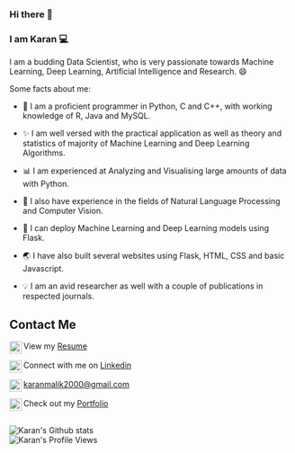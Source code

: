 ### Hi there 👋
### I am Karan :computer:

I am a budding Data Scientist, who is very passionate towards Machine Learning, Deep Learning, Artificial Intelligence and Research. :smile:

Some facts about me:

* :snake: I am a proficient programmer in Python, C and C++, with working knowledge of R, Java and MySQL.

* :sparkles: I am well versed with the practical application as well as theory and statistics of majority of Machine Learning and Deep Learning Algorithms.

* :bar_chart: I am experienced at Analyzing and Visualising large amounts of data with Python.

* :closed_book: I also have experience in the fields of Natural Language Processing and Computer Vision.

* :beginner: I can deploy Machine Learning and Deep Learning models using Flask.

* :earth_asia: I have also built several websites using Flask, HTML, CSS and basic Javascript.

* :bulb: I am an avid researcher as well with a couple of publications in respected journals.


## Contact Me

<img align="left" alt="Karan's Resume" width="22px" src="https://www.flaticon.com/svg/static/icons/svg/2427/2427466.svg" /> View my [Resume](https://drive.google.com/file/d/1GgNMUAvEtOfcy1F0LXBQGtBHlggm70te/view?usp=sharing) <br><br>
<img align="left" alt="Karan's LinkdeIn" width="22px" src="https://cdn.jsdelivr.net/npm/simple-icons@v3/icons/linkedin.svg" /> Connect with me on [Linkedin](https://linkedin.com/in/karan-malik-1702) <br><br>
<img align="left" alt="Karan's Mail" width="22px" src="https://cdn.jsdelivr.net/npm/simple-icons@3.7.0/icons/gmail.svg" /> karanmalik2000@gmail.com
<br><br>
<img align="left" alt="Karan's Portfolio" width="22px" src="https://cdn.jsdelivr.net/npm/simple-icons@3.7.0/icons/googlechrome.svg" /> Check out my <a target="_blank" href="https://karan-malik.github.io">Portfolio</a>
<br><br>

![Karan's Github stats](https://github-readme-stats.vercel.app/api?username=Karan-Malik&show_icons=true&title_color=74ff0a&icon_color=74ff0a&text_color=9f9f9f&bg_color=2D2D2D)
<br><img align="left" alt="Karan's Profile Views" src="https://en3cr4pl7lyoesr.m.pipedream.net">

